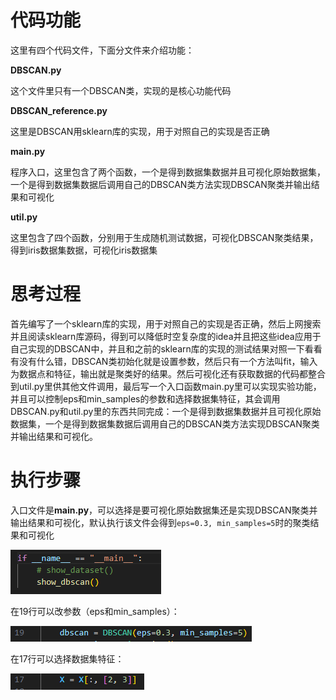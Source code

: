 # 代码功能

这里有四个代码文件，下面分文件来介绍功能：

**DBSCAN.py**

这个文件里只有一个DBSCAN类，实现的是核心功能代码

**DBSCAN_reference.py**

这里是DBSCAN用sklearn库的实现，用于对照自己的实现是否正确

**main.py**

程序入口，这里包含了两个函数，一个是得到数据集数据并且可视化原始数据集，一个是得到数据集数据后调用自己的DBSCAN类方法实现DBSCAN聚类并输出结果和可视化

**util.py**

这里包含了四个函数，分别用于生成随机测试数据，可视化DBSCAN聚类结果，得到iris数据集数据，可视化iris数据集

# 思考过程

首先编写了一个sklearn库的实现，用于对照自己的实现是否正确，然后上网搜索并且阅读sklearn库源码，得到可以降低时空复杂度的idea并且把这些idea应用于自己实现的DBSCAN中，并且和之前的sklearn库的实现的测试结果对照一下看看有没有什么错，DBSCAN类初始化就是设置参数，然后只有一个方法叫fit，输入为数据点和特征，输出就是聚类好的结果。然后可视化还有获取数据的代码都整合到util.py里供其他文件调用，最后写一个入口函数main.py里可以实现实验功能，并且可以控制eps和min_samples的参数和选择数据集特征，其会调用DBSCAN.py和util.py里的东西共同完成：一个是得到数据集数据并且可视化原始数据集，一个是得到数据集数据后调用自己的DBSCAN类方法实现DBSCAN聚类并输出结果和可视化。

# 执行步骤

入口文件是**main.py**，可以选择是要可视化原始数据集还是实现DBSCAN聚类并输出结果和可视化，默认执行该文件会得到`eps=0.3, min_samples=5`时的聚类结果和可视化

![image-20240505195312790](./README.assets/image-20240505195312790.png)

在19行可以改参数（eps和min_samples）：

![image-20240505195429688](./README.assets/image-20240505195429688.png)

在17行可以选择数据集特征：

![image-20240505195450328](./README.assets/image-20240505195450328.png)